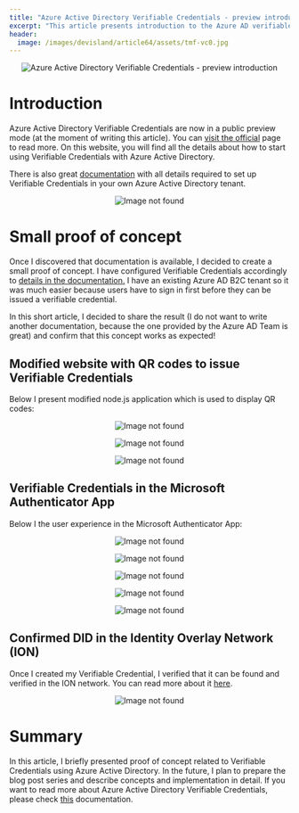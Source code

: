 ```yaml
---
title: "Azure Active Directory Verifiable Credentials - preview introduction"
excerpt: "This article presents introduction to the Azure AD verifiable credentials preview"
header:
  image: /images/devisland/article64/assets/tmf-vc0.jpg
---
```


<p align="center">
<img src="/images/devisland/article64/assets/tmf-vc0.jpg?raw=true" alt="Azure Active Directory Verifiable Credentials - preview introduction"/>
</p>


# Introduction

Azure Active Directory Verifiable Credentials are now in a public preview mode (at the moment of writing this article). You can [visit the official](https://www.microsoft.com/en-us/security/business/identity-access-management/verifiable-credentials) page to read more. On this website, you will find all the details about how to start using Verifiable Credentials with Azure Active Directory.

There is also great [documentation](https://docs.microsoft.com/en-us/azure/active-directory/verifiable-credentials/) with all details required to set up Verifiable Credentials in your own Azure Active Directory tenant.

<p align="center">
<img src="/images/devisland/article64/assets/tmf-vc4.PNG?raw=true" alt="Image not found"/>
</p>

# Small proof of concept

Once I discovered that documentation is available, I decided to create a small proof of concept. I have configured Verifiable Credentials accordingly to [details in the documentation.](https://docs.microsoft.com/en-us/azure/active-directory/verifiable-credentials/enable-your-tenant-verifiable-credentials) I have an existing Azure AD B2C tenant so it was much easier because users have to sign in first before they can be issued a verifiable credential.

In this short article, I decided to share the result (I do not want to write another documentation, because the one provided by the Azure AD Team is great) and confirm that this concept works as expected!


## Modified website with QR codes to issue Verifiable Credentials

Below I present modified node.js application which is used to display QR codes:

<p align="center">
<img src="/images/devisland/article64/assets/tmf-vc1.PNG?raw=true" alt="Image not found"/>
</p>

<p align="center">
<img src="/images/devisland/article64/assets/tmf-vc2.PNG?raw=true" alt="Image not found"/>
</p>

<p align="center">
<img src="/images/devisland/article64/assets/tmf-vc3.PNG?raw=true" alt="Image not found"/>
</p>

## Verifiable Credentials in the Microsoft Authenticator App

Below I the user experience in the Microsoft Authenticator App:

<p align="center">
<img src="/images/devisland/article64/assets/tmf-vc6.png?raw=true" alt="Image not found"/>
</p>

<p align="center">
<img src="/images/devisland/article64/assets/tmf-vc7.png?raw=true" alt="Image not found"/>
</p>

<p align="center">
<img src="/images/devisland/article64/assets/tmf-vc8.png?raw=true" alt="Image not found"/>
</p>

<p align="center">
<img src="/images/devisland/article64/assets/tmf-vc9.png?raw=true" alt="Image not found"/>
</p>

<p align="center">
<img src="/images/devisland/article64/assets/tmf-vc10.png?raw=true" alt="Image not found"/>
</p>


## Confirmed DID in the Identity Overlay Network (ION)

Once I created my Verifiable Credential, I verified that it can be found and verified in the ION network. You can read more about it [here](https://techcommunity.microsoft.com/t5/identity-standards-blog/ion-we-have-liftoff/ba-p/1441555).

<p align="center">
<img src="/images/devisland/article64/assets/tmf-vc5.PNG?raw=true" alt="Image not found"/>
</p>


# Summary

In this article, I briefly presented proof of concept related to Verifiable Credentials using Azure Active Directory. In the future, I plan to prepare the blog post series and describe concepts and implementation in detail. If you want to read more about Azure Active Directory Verifiable Credentials, please check [this](https://docs.microsoft.com/en-us/azure/active-directory/verifiable-credentials/decentralized-identifier-overview) documentation.

